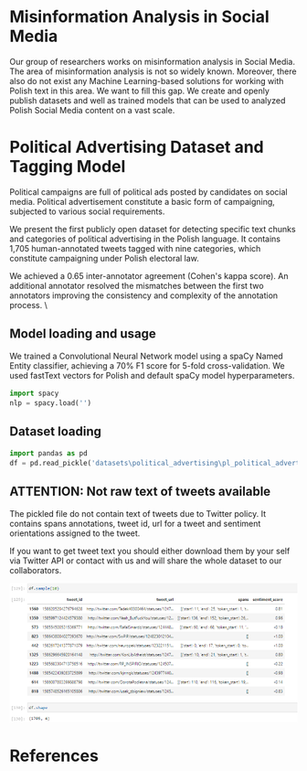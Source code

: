 # Misinformation Analysis in Social Media

Our group of researchers works on misinformation analysis in Social Media. The area of misinformation analysis is not so widely known. Moreover, there also do not exist any Machine Learning-based solutions for working with Polish text in this area. We want to fill this gap. We create and openly publish datasets and well as trained models that can be used to analyzed Polish Social Media content on a vast scale. 

# Political Advertising Dataset and Tagging Model

Political campaigns are full of political ads posted by candidates on social media. Political advertisement constitute a basic form of campaigning, subjected to various social requirements. 

We present the first publicly open dataset for detecting specific text chunks and categories of political advertising in the Polish language. It contains 1,705 human-annotated tweets tagged with nine categories, which constitute campaigning under Polish electoral law.

We achieved a 0.65 inter-annotator agreement (Cohen's kappa score). An additional annotator resolved the mismatches between the first two annotators improving the consistency and complexity of the annotation process. \

## Model loading and usage

We trained a Convolutional Neural Network model using a spaCy Named Entity classifier, achieving a 70\% F1 score for 5-fold cross-validation. We used fastText vectors for Polish and default spaCy model hyperparameters.

```python
import spacy
nlp = spacy.load('')

```

## Dataset loading

```python
import pandas as pd
df = pd.read_pickle('datasets\political_advertising\pl_political_advertising_twitter_iter_1.pkl')
```

## ATTENTION: Not raw text of tweets available 

The pickled file do not contain text of tweets due to Twitter policy. It contains spans annotations, tweet id, url for a tweet and sentiment orientations assigned to the tweet. 

If you want to get tweet text you should either download them by your self via Twitter API or contact with us and will share the whole dataset to our collaborators.  

![DATASET_DF](/imgs/dataset_df.png) 


 

# References 



```bibtex

```
